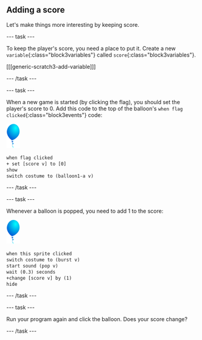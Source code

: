 ## Adding a score

Let's make things more interesting by keeping score.

--- task ---

To keep the player's score, you need a place to put it. Create a new `variable`{:class="block3variables"} called `score`{:class="block3variables"}.

[[[generic-scratch3-add-variable]]]

--- /task ---

--- task ---

When a new game is started (by clicking the flag), you should set the player's score to 0. Add this code to the top of the balloon's `when flag clicked`{:class="block3events"} code:

![balloon sprite](images/balloon-sprite.png)

```blocks3
when flag clicked
+ set [score v] to [0]
show
switch costume to (balloon1-a v)
```

--- /task ---

--- task ---

Whenever a balloon is popped, you need to add 1 to the score:

![balloon sprite](images/balloon-sprite.png)

```blocks3
when this sprite clicked
switch costume to (burst v)
start sound (pop v)
wait (0.3) seconds
+change [score v] by (1)
hide
```

--- /task ---

--- task ---

Run your program again and click the balloon. Does your score change?

--- /task ---

